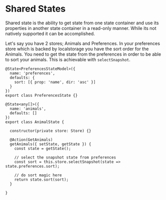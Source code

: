# Shared States
Shared state is the ability to get state from one state container and use its properties
in another state container in a read-only manner. While its not natively supported it can
be accomplished.

Let's say you have 2 stores; Animals and Preferences. In your preferences store which is backed
by localstorage you have the sort order for the Animals. You need to get the state from the
preferences in order to be able to sort your animals. This is achievable with `selectSnapshot`.

```TS
@State<PreferencesStateModel>({
  name: 'preferences',
  defaults: {
    sort: [{ prop: 'name', dir: 'asc' }]
  }
})
export class PreferencesState {}

@State<any[]>({
  name: 'animals',
  defaults: []
})
export class AnimalState {

  constructor(private store: Store) {}

  @Action(GetAnimals)
  getAnimals({ setState, getState }) {
    const state = getState();

    // select the snapshot state from preferences
    const sort = this.store.selectSnapshot(state => state.preferences.sort);

    // do sort magic here
    return state.sort(sort);
  }

}
```
